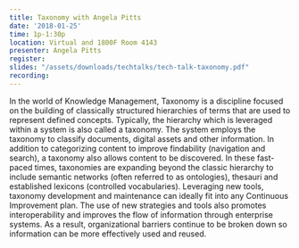 ```yaml
---
title: Taxonomy with Angela Pitts
date: '2018-01-25'
time: 1p-1:30p
location: Virtual and 1800F Room 4143
presenter: Angela Pitts
register:
slides: "/assets/downloads/techtalks/tech-talk-taxonomy.pdf"
recording:
---
```


In the world of Knowledge Management, Taxonomy is a discipline focused on the building of classically structured hierarchies of terms that are used to represent defined concepts. Typically, the hierarchy which is leveraged within a system is also called a taxonomy. The system employs the taxonomy to classify documents, digital assets and other information. In addition to categorizing content to improve findability (navigation and search), a taxonomy also allows content to be discovered. In these fast-paced times, taxonomies are expanding beyond the classic hierarchy to include semantic networks (often referred to as ontologies), thesauri and established lexicons (controlled vocabularies). Leveraging new tools,  taxonomy development and maintenance can ideally fit into any Continuous Improvement plan. The use of new strategies and tools also promotes interoperability and improves the flow of information through enterprise systems. As a result, organizational barriers continue to be broken down so information can be more effectively used and reused.
